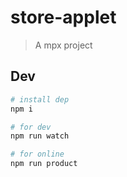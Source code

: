 # store-applet

> A mpx project

## Dev

```bash
# install dep
npm i

# for dev
npm run watch

# for online
npm run product
```

